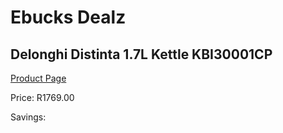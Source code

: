 
# Ebucks Dealz
## Delonghi Distinta 1.7L Kettle KBI30001CP
[Product Page](https://www.ebucks.com/web/shop/productSelected.do?prodId=1151036802&catId=1157551679)

Price: R1769.00

Savings: 


	